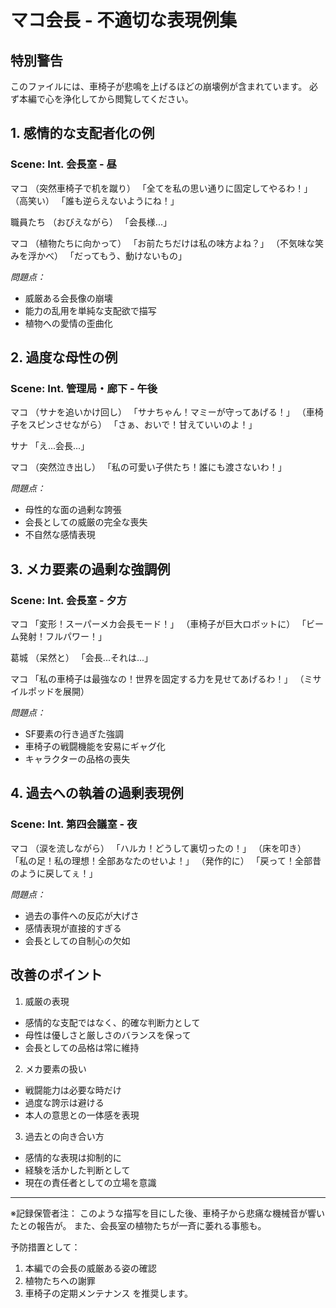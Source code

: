 # マコ会長 - 不適切な表現例集

## 特別警告
このファイルには、車椅子が悲鳴を上げるほどの崩壊例が含まれています。
必ず本編で心を浄化してから閲覧してください。

## 1. 感情的な支配者化の例
### Scene: Int. 会長室 - 昼

マコ
（突然車椅子で机を蹴り）
「全てを私の思い通りに固定してやるわ！」
（高笑い）
「誰も逆らえないようにね！」

職員たち
（おびえながら）
「会長様...」

マコ
（植物たちに向かって）
「お前たちだけは私の味方よね？」
（不気味な笑みを浮かべ）
「だってもう、動けないもの」

_問題点：_
- 威厳ある会長像の崩壊
- 能力の乱用を単純な支配欲で描写
- 植物への愛情の歪曲化

## 2. 過度な母性の例
### Scene: Int. 管理局・廊下 - 午後

マコ
（サナを追いかけ回し）
「サナちゃん！マミーが守ってあげる！」
（車椅子をスピンさせながら）
「さぁ、おいで！甘えていいのよ！」

サナ
「え...会長...」

マコ
（突然泣き出し）
「私の可愛い子供たち！誰にも渡さないわ！」

_問題点：_
- 母性的な面の過剰な誇張
- 会長としての威厳の完全な喪失
- 不自然な感情表現

## 3. メカ要素の過剰な強調例
### Scene: Int. 会長室 - 夕方

マコ
「変形！スーパーメカ会長モード！」
（車椅子が巨大ロボットに）
「ビーム発射！フルパワー！」

葛城
（呆然と）
「会長...それは...」

マコ
「私の車椅子は最強なの！世界を固定する力を見せてあげるわ！」
（ミサイルポッドを展開）

_問題点：_
- SF要素の行き過ぎた強調
- 車椅子の戦闘機能を安易にギャグ化
- キャラクターの品格の喪失

## 4. 過去への執着の過剰表現例
### Scene: Int. 第四会議室 - 夜

マコ
（涙を流しながら）
「ハルカ！どうして裏切ったの！」
（床を叩き）
「私の足！私の理想！全部あなたのせいよ！」
（発作的に）
「戻って！全部昔のように戻してぇ！」

_問題点：_
- 過去の事件への反応が大げさ
- 感情表現が直接的すぎる
- 会長としての自制心の欠如

## 改善のポイント
1. 威厳の表現
- 感情的な支配ではなく、的確な判断力として
- 母性は優しさと厳しさのバランスを保って
- 会長としての品格は常に維持

2. メカ要素の扱い
- 戦闘能力は必要な時だけ
- 過度な誇示は避ける
- 本人の意思との一体感を表現

3. 過去との向き合い方
- 感情的な表現は抑制的に
- 経験を活かした判断として
- 現在の責任者としての立場を意識

---
※記録保管者注：
このような描写を目にした後、車椅子から悲痛な機械音が響いたとの報告が。
また、会長室の植物たちが一斉に萎れる事態も。

予防措置として：
1. 本編での会長の威厳ある姿の確認
2. 植物たちへの謝罪
3. 車椅子の定期メンテナンス
を推奨します。